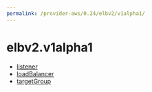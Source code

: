 ```yaml
---
permalink: /provider-aws/0.24/elbv2/v1alpha1/
---
```


# elbv2.v1alpha1



* [listener](listener.md)
* [loadBalancer](loadBalancer.md)
* [targetGroup](targetGroup.md)